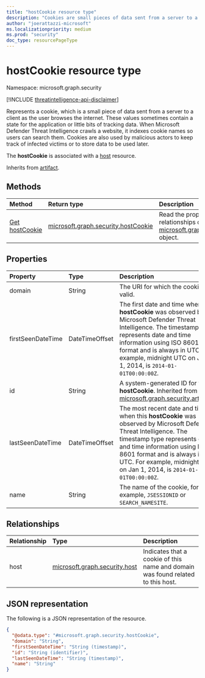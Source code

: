 ```yaml
---
title: "hostCookie resource type"
description: "Cookies are small pieces of data sent from a server to a client as the user browses the internet."
author: "joerattazzi-microsoft"
ms.localizationpriority: medium
ms.prod: "security"
doc_type: resourcePageType
---
```


# hostCookie resource type

Namespace: microsoft.graph.security

[!INCLUDE [threatintelligence-api-disclaimer](../../includes/threatintelligence-api-disclaimer.md)]

Represents a cookie, which is a small piece of data sent from a server to a client as the user browses the internet. These values sometimes contain a state for the application or little bits of tracking data. When Microsoft Defender Threat Intelligence crawls a website, it indexes cookie names so users can search them. Cookies are also used by malicious actors to keep track of infected victims or to store data to be used later.

The **hostCookie** is associated with a [host](../resources/security-host.md) resource.

Inherits from [artifact](../resources/security-artifact.md).

## Methods

| Method                                              | Return type                                                                | Description                                                                                                                   |
| :-------------------------------------------------- | :------------------------------------------------------------------------- | :---------------------------------------------------------------------------------------------------------------------------- |
| [Get hostCookie](../api/security-hostcookie-get.md) | [microsoft.graph.security.hostCookie](../resources/security-hostcookie.md) | Read the properties and relationships of a [microsoft.graph.security.hostCookie](../resources/security-hostcookie.md) object. |

## Properties

| Property          | Type           | Description                                                                                                                                                                                                                                                                                 |
| :---------------- | :------------- | :------------------------------------------------------------------------------------------------------------------------------------------------------------------------------------------------------------------------------------------------------------------------------------------ |
| domain            | String         | The URI for which the cookie is valid.                                                                                                                                                                                                                                                      |
| firstSeenDateTime | DateTimeOffset | The first date and time when this **hostCookie** was observed by Microsoft Defender Threat Intelligence. The timestamp type represents date and time information using ISO 8601 format and is always in UTC. For example, midnight UTC on Jan 1, 2014, is `2014-01-01T00:00:00Z`.       |
| id                | String         | A system-generated ID for this **hostCookie**. Inherited from [microsoft.graph.security.artifact](../resources/security-artifact.md).                                                                                                                                                       |
| lastSeenDateTime  | DateTimeOffset | The most recent date and time when this **hostCookie** was observed by Microsoft Defender Threat Intelligence. The timestamp type represents date and time information using ISO 8601 format and is always in UTC. For example, midnight UTC on Jan 1, 2014, is `2014-01-01T00:00:00Z`. |
| name              | String         | The name of the cookie, for example, `JSESSIONID` or `SEARCH_NAMESITE`.                                                                                                                                                                                                                     |

## Relationships

| Relationship | Type                                                           | Description                                                                     |
| :----------- | :------------------------------------------------------------- | :------------------------------------------------------------------------------ |
| host         | [microsoft.graph.security.host](../resources/security-host.md) | Indicates that a cookie of this name and domain was found related to this host. |

## JSON representation

The following is a JSON representation of the resource.

<!-- {
  "blockType": "resource",
  "keyProperty": "id",
  "@odata.type": "microsoft.graph.security.hostCookie",
  "baseType": "microsoft.graph.security.artifact",
  "openType": false
}
-->

```json
{
  "@odata.type": "#microsoft.graph.security.hostCookie",
  "domain": "String",
  "firstSeenDateTime": "String (timestamp)",
  "id": "String (identifier)",
  "lastSeenDateTime": "String (timestamp)",
  "name": "String"
}
```
